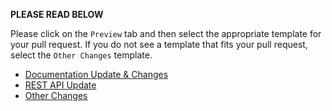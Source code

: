 **PLEASE READ BELOW**

Please click on the `Preview` tab and then select the appropriate template for your pull request. 
If you do not see a template that fits your pull request, select the `Other Changes` template.

- [Documentation Update & Changes](?labels=area/documentation&expand=1&template=updating_docs.md)
- [REST API Update](?labels=area/rest-api&expand=1&template=rest_api_update.md)
- [Other Changes](?labels=area/general&expand=1&template=other.md)
